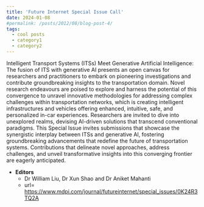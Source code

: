```yaml
---
title: 'Future Internet Special Issue Call'
date: 2024-01-08
#permalink: /posts/2012/08/blog-post-4/
tags:
  - cool posts
  - category1
  - category2
---
```


Intelligent Transport Systems (ITSs) Meet Generative Artificial Intelligence: The fusion of ITS with generative AI presents an open canvas for researchers and practitioners to embark on pioneering investigations and contribute groundbreaking insights to the transportation domain. Novel research endeavours are poised to explore and harness the potential of this convergence to unravel innovative methodologies for addressing complex challenges within transportation networks, which is creating intelligent infrastructures and vehicles offering enhanced, intuitive, safe, and personalized in-car experiences. Researchers are invited to dive into unexplored realms, devising AI-driven solutions that transcend conventional paradigms. This Special Issue invites submissions that showcase the synergistic interplay between ITSs and generative AI, fostering groundbreaking advancements that redefine the future of transportation systems. Contributions that delineate novel approaches, address challenges, and unveil transformative insights into this converging frontier are eagerly anticipated.
- **Editors**
  - Dr William Liu, Dr Xun Shao and Dr Aniket Mahanti    
  - url= https://www.mdpi.com/journal/futureinternet/special_issues/0K24R3TQ2A
